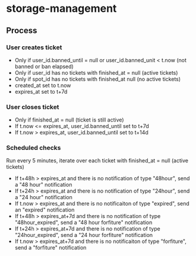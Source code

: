 # storage-management

## Process

### User creates ticket

* Only if user_id.banned_until = null or user_id.banned_unit < t.now (not banned or ban elapsed)
* Only if user_id has no tickets with finished_at = null (active tickets)
* Only if spot_id has no tickets with finished_at null (no active tickets)
* created_at set to t.now
* expires_at set to t+7d

### User closes ticket

* Only if finished_at = null (ticket is still active)
* If t.now <= expires_at, user_id.banned_until set to t+7d
* If t.now > expires_at, user_id.banned_until set to t+14d

### Scheduled checks

Run every 5 minutes, iterate over each ticket with finished_at = null (active tickets)

* If t+48h > expires_at and there is no notification of type "48hour", send a "48 hour" notification
* If t+24h > expires_at and there is no notification of type "24hour", send a "24 hour" notification
* If t.now > expires_at and there is no notificaiton of type "expired", send an "expired" notification
* If t+48h > expires_at+7d and there is no notification of type "48hour_expired", send a "48 hour forfiture" notification
* If t+24h > expires_at+7d and there is no notification of type "24hour_expired", send a "24 hour forfiture" notification
* If t.now > expires_at+7d and there is no notificaiton of type "forfiture", send a "forfiture" notification
